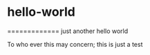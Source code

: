 # hello-world
=============
just another hello world

To who ever this may concern; this is just a test
